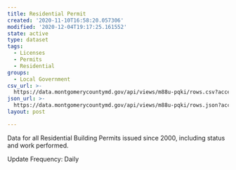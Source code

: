```yaml
---
title: Residential Permit
created: '2020-11-10T16:58:20.057306'
modified: '2020-12-04T19:17:25.161552'
state: active
type: dataset
tags:
  - Licenses
  - Permits
  - Residential
groups:
  - Local Government
csv_url: >-
  https://data.montgomerycountymd.gov/api/views/m88u-pqki/rows.csv?accessType=DOWNLOAD
json_url: >-
  https://data.montgomerycountymd.gov/api/views/m88u-pqki/rows.json?accessType=DOWNLOAD
layout: post

---
```

Data for all Residential Building Permits issued since 2000, including status and work performed.

Update Frequency:  Daily
